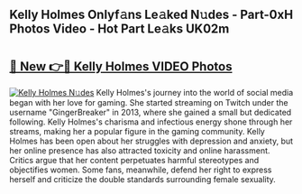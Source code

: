 ## Kelly Holmes Onlyf𝚊ns Le𝚊ked N𝚞des - Part-0xH Photos Video - Hot Part Le𝚊ks UK02m

# <h2><a href="http://ab55732.deff.icu/?id=Kelly+Holmes">🔗 New 👉🔴 Kelly Holmes VIDEO Photos</a></h2>

[![Kelly Holmes N𝚞des](https://i.imgur.com/rIISA9y.gif)](http://ab55732.deff.icu/?id=Kelly+Holmes)
Kelly Holmes's journey into the world of social media began with her love for gaming. She started streaming on Twitch under the username "GingerBreaker" in 2013, where she gained a small but dedicated following. Kelly Holmes's charisma and infectious energy shone through her streams, making her a popular figure in the gaming community. Kelly Holmes has been open about her struggles with depression and anxiety, but her online presence has also attracted toxicity and online harassment. Critics argue that her content perpetuates harmful stereotypes and objectifies women. Some fans, meanwhile, defend her right to express herself and criticize the double standards surrounding female sexuality.
